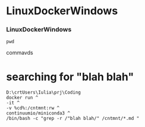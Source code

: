 # LinuxDockerWindows
 
### LinuxDockerWindows
```
pwd
```
commavds 


# searching for "blah blah"
```
D:\crtUsers\Iulia\prj\Coding
docker run ^
-it ^
-v %cd%:/cntmnt:rw ^
continuumio/miniconda3 ^
/bin/bash -c "grep -r /"blah blah/" /cntmnt/*.md "
```